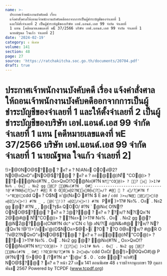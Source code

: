 ```yaml
---
name: >-
  ประกาศเจ้าพนักงานบังคับคดี เรื่อง
  แจ้งคำสั่งศาลให้ถอนเจ้าพนักงานบังคับคดีออกจากการเป็นผู้ชำระบัญชีของจำเลยที่ 1
  และให้ตั้งจำเลยที่ 2 เป็นผู้ชำระบัญชีของบริษัท เอฟ.แอนด์.เอส 99 จำกัด จำเลยที่
  1 แทน [คดีหมายเลขแดงที่ พE 37/2566 บริษัท เอฟ.แอนด์.เอส 99 จำกัด จำเลยที่ 1
  นายณัฐพล ใจแก้ว จำเลยที่ 2]
date: '2024-02-19'
category: ง พิเศษ
volume: 141
section: 48
page: 27
source: 'https://ratchakitcha.soc.go.th/documents/20704.pdf'
draft: true
---
```


# ประกาศเจ้าพนักงานบังคับคดี เรื่อง แจ้งคำสั่งศาลให้ถอนเจ้าพนักงานบังคับคดีออกจากการเป็นผู้ชำระบัญชีของจำเลยที่ 1 และให้ตั้งจำเลยที่ 2 เป็นผู้ชำระบัญชีของบริษัท เอฟ.แอนด์.เอส 99 จำกัด จำเลยที่ 1 แทน [คดีหมายเลขแดงที่ พE 37/2566 บริษัท เอฟ.แอนด์.เอส 99 จำกัด จำเลยที่ 1 นายณัฐพล ใจแก้ว จำเลยที่ 2]

!)>@0NO@$?@ ? ค? ค ? N)ANอ OOคํ@2?N0@ลQหO"อNO@$?@ ? ค? ค ? ออ@@)N!็ "COํ@)> ? ?อํ@Nล(#?N _ Oล>QหO!?Oํ@Nล(#?N ` N!็"COํ@)> ? ? อ )>1?# Nอ% . Oอ ์ . Nอ2 gg ํ@? ํ@Nล(#?N _ O# ------------------------------ !@'#?N0@ล?ห/? #@ R O OOคํ@2?Nอ0@ล?ห/? #@  ? ล/?#?N f '>"B@( `cdd Qค ? O$N ห'@(NลO #?N $ E ae / `cdd )>ห/N@ @/>(@ อ@2/>>!) #?N _ , @('!)? อ@2/>>!) #?N ` P#์ )>1?# Nอ% . Oอ ์ . Nอ2 gg ํ@? #?N _ , @(?ฐ$ล QOO/ #?N ` ํ@Nล( O!N!?ONO@$?@ ? ค? ค ? 2ํ@?@ ? ค? ค ? ?ห/? N?(Qห'N 2@@#@ N!็"COํ@)> ? ?Nล> )>1?# Nอ% . Oอ ์ . Nอ2 gg ํ@? @N2ํ@?@อ(CN#?N dc^ ห'CN c !ํ@ ลN/?( อํ@N&อ#@ ?ห/? N?(Qห'N !@'!)>'/ลห'@(O$NOล>$@>(์ ?O ? ?O 0@ล?ห/? #@R O '?คํ@2?NQหO"อNO@$?@ ? ค? ค ? ออ@@)N!็"COํ@)> ? ?อ )>1?# Nอ% . Oอ ์ . Nอ2 gg ํ@? ํ@Nล(#?N _ Oล>QหO!?Oํ@Nล(#?N ` N!็"COํ@)> ? ?อ )>1?# Nอ% . Oอ ์ . Nอ2 gg ํ@? ํ@Nล(#?N _ O# !?OO!N/?#?N b 2>ห@ค' `cdd OลO/ @!)>@0QหO#)@ P (#?N/? !)>@0  /?#?N a^ ')@ค' $ . 0 . `cde @? ห/ล#) NO@$?@ ? ค? ค ? หน้า 27 เลม 141 ตอนพิเศษ 48 ง ราชกิจจานุเบกษา 19 กุมภาพันธ 2567 Powered by TCPDF (www.tcpdf.org)
